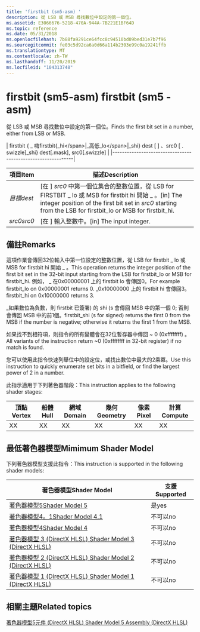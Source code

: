 ```yaml
---
title: 'firstbit (sm5-asm) '
description: 從 LSB 或 MSB 尋找數位中設定的第一個位。
ms.assetid: E3066676-5218-470A-944A-7B221E1BF64D
ms.topic: reference
ms.date: 05/31/2018
ms.openlocfilehash: 7b88fa9291ce64fcc8c94510bd09bed31e7b7f96
ms.sourcegitcommit: fe03c5d92ca6a0d66a114b2303e99c0a19241ffb
ms.translationtype: MT
ms.contentlocale: zh-TW
ms.lasthandoff: 11/20/2019
ms.locfileid: "104313748"
---
```

# <a name="firstbit-sm5---asm"></a><span data-ttu-id="4ab57-103">firstbit (sm5-asm) </span><span class="sxs-lookup"><span data-stu-id="4ab57-103">firstbit (sm5 - asm)</span></span>

<span data-ttu-id="4ab57-104">從 LSB 或 MSB 尋找數位中設定的第一個位。</span><span class="sxs-lookup"><span data-stu-id="4ab57-104">Finds the first bit set in a number, either from LSB or MSB.</span></span>



| <span data-ttu-id="4ab57-105">firstbit { \_ 嗨</span><span class="sxs-lookup"><span data-stu-id="4ab57-105">firstbit{\_hi\</span></span>|<span data-ttu-id="4ab57-106">\_高低</span><span class="sxs-lookup"><span data-stu-id="4ab57-106">\_lo\</span></span>|<span data-ttu-id="4ab57-107">\_shi} dest \[ \] 、src0 \[ . swizzle\]</span><span class="sxs-lookup"><span data-stu-id="4ab57-107">\_shi} dest\[.mask\], src0\[.swizzle\]</span></span> |
|-------------------------------------------------------------|



 



| <span data-ttu-id="4ab57-108">項目</span><span class="sxs-lookup"><span data-stu-id="4ab57-108">Item</span></span>                                                            | <span data-ttu-id="4ab57-109">描述</span><span class="sxs-lookup"><span data-stu-id="4ab57-109">Description</span></span>                                                                                                                           |
|-----------------------------------------------------------------|---------------------------------------------------------------------------------------------------------------------------------------|
| <span data-ttu-id="4ab57-110"><span id="dest"></span><span id="DEST"></span>*目標*</span><span class="sxs-lookup"><span data-stu-id="4ab57-110"><span id="dest"></span><span id="DEST"></span>*dest*</span></span><br/> | <span data-ttu-id="4ab57-111">\[在 \] *src0* 中第一個位集合的整數位置，從 LSB for FIRSTBIT \_ lo 或 MSB for firstbit hi 開始 \_ 。</span><span class="sxs-lookup"><span data-stu-id="4ab57-111">\[in\] The integer position of the first bit set in *src0* starting from the LSB for firstbit\_lo or MSB for firstbit\_hi.</span></span><br/> |
| <span data-ttu-id="4ab57-112"><span id="src0"></span><span id="SRC0"></span>*src0*</span><span class="sxs-lookup"><span data-stu-id="4ab57-112"><span id="src0"></span><span id="SRC0"></span>*src0*</span></span><br/> | <span data-ttu-id="4ab57-113">\[在 \] 輸入整數中。</span><span class="sxs-lookup"><span data-stu-id="4ab57-113">\[in\] The input integer.</span></span><br/>                                                                                                  |



 

## <a name="remarks"></a><span data-ttu-id="4ab57-114">備註</span><span class="sxs-lookup"><span data-stu-id="4ab57-114">Remarks</span></span>

<span data-ttu-id="4ab57-115">這項作業會傳回32位輸入中第一位設定的整數位置，從 LSB for firstbit \_ lo 或 MSB for firstbit hi 開始 \_ 。</span><span class="sxs-lookup"><span data-stu-id="4ab57-115">This operation returns the integer position of the first bit set in the 32-bit input starting from the LSB for firstbit\_lo or MSB for firstbit\_hi.</span></span> <span data-ttu-id="4ab57-116">例如， \_ 在0x00000001 上的 firstbit lo 會傳回0。</span><span class="sxs-lookup"><span data-stu-id="4ab57-116">For example firstbit\_lo on 0x00000001 returns 0.</span></span> <span data-ttu-id="4ab57-117">\_0x10000000 上的 firstbit hi 會傳回3。</span><span class="sxs-lookup"><span data-stu-id="4ab57-117">firstbit\_hi on 0x10000000 returns 3.</span></span>

<span data-ttu-id="4ab57-118">\_如果數位為負數，則 firstbit 已簽署) 的 shi (s 會傳回 MSB 中的第一個 0; 否則會傳回 MSB 中的前1個。</span><span class="sxs-lookup"><span data-stu-id="4ab57-118">firstbit\_shi (s for signed) returns the first 0 from the MSB if the number is negative; otherwise it returns the first 1 from the MSB.</span></span>

<span data-ttu-id="4ab57-119">如果找不到相符項，則指令的所有變體會在32位暫存器中傳回 ~ 0 (0xffffffff) 。</span><span class="sxs-lookup"><span data-stu-id="4ab57-119">All variants of the instruction return ~0 (0xffffffff in 32-bit register) if no match is found.</span></span>

<span data-ttu-id="4ab57-120">您可以使用此指令快速列舉位中的設定位，或找出數位中最大的2乘冪。</span><span class="sxs-lookup"><span data-stu-id="4ab57-120">Use this instruction to quickly enumerate set bits in a bitfield, or find the largest power of 2 in a number.</span></span>

<span data-ttu-id="4ab57-121">此指示適用于下列著色器階段：</span><span class="sxs-lookup"><span data-stu-id="4ab57-121">This instruction applies to the following shader stages:</span></span>



| <span data-ttu-id="4ab57-122">頂點</span><span class="sxs-lookup"><span data-stu-id="4ab57-122">Vertex</span></span> | <span data-ttu-id="4ab57-123">船體</span><span class="sxs-lookup"><span data-stu-id="4ab57-123">Hull</span></span> | <span data-ttu-id="4ab57-124">網域</span><span class="sxs-lookup"><span data-stu-id="4ab57-124">Domain</span></span> | <span data-ttu-id="4ab57-125">幾何</span><span class="sxs-lookup"><span data-stu-id="4ab57-125">Geometry</span></span> | <span data-ttu-id="4ab57-126">像素</span><span class="sxs-lookup"><span data-stu-id="4ab57-126">Pixel</span></span> | <span data-ttu-id="4ab57-127">計算</span><span class="sxs-lookup"><span data-stu-id="4ab57-127">Compute</span></span> |
|--------|------|--------|----------|-------|---------|
| <span data-ttu-id="4ab57-128">X</span><span class="sxs-lookup"><span data-stu-id="4ab57-128">X</span></span>      | <span data-ttu-id="4ab57-129">X</span><span class="sxs-lookup"><span data-stu-id="4ab57-129">X</span></span>    | <span data-ttu-id="4ab57-130">X</span><span class="sxs-lookup"><span data-stu-id="4ab57-130">X</span></span>      | <span data-ttu-id="4ab57-131">X</span><span class="sxs-lookup"><span data-stu-id="4ab57-131">X</span></span>        | <span data-ttu-id="4ab57-132">X</span><span class="sxs-lookup"><span data-stu-id="4ab57-132">X</span></span>     | <span data-ttu-id="4ab57-133">X</span><span class="sxs-lookup"><span data-stu-id="4ab57-133">X</span></span>       |



 

## <a name="mimimum-shader-model"></a><span data-ttu-id="4ab57-134">最低著色器模型</span><span class="sxs-lookup"><span data-stu-id="4ab57-134">Mimimum Shader Model</span></span>

<span data-ttu-id="4ab57-135">下列著色器模型支援此指令：</span><span class="sxs-lookup"><span data-stu-id="4ab57-135">This instruction is supported in the following shader models:</span></span>



| <span data-ttu-id="4ab57-136">著色器模型</span><span class="sxs-lookup"><span data-stu-id="4ab57-136">Shader Model</span></span>                                              | <span data-ttu-id="4ab57-137">支援</span><span class="sxs-lookup"><span data-stu-id="4ab57-137">Supported</span></span> |
|-----------------------------------------------------------|-----------|
| [<span data-ttu-id="4ab57-138">著色器模型5</span><span class="sxs-lookup"><span data-stu-id="4ab57-138">Shader Model 5</span></span>](d3d11-graphics-reference-sm5.md)        | <span data-ttu-id="4ab57-139">是</span><span class="sxs-lookup"><span data-stu-id="4ab57-139">yes</span></span>       |
| [<span data-ttu-id="4ab57-140">著色器模型4。1</span><span class="sxs-lookup"><span data-stu-id="4ab57-140">Shader Model 4.1</span></span>](dx-graphics-hlsl-sm4.md)              | <span data-ttu-id="4ab57-141">不可以</span><span class="sxs-lookup"><span data-stu-id="4ab57-141">no</span></span>        |
| [<span data-ttu-id="4ab57-142">著色器模型4</span><span class="sxs-lookup"><span data-stu-id="4ab57-142">Shader Model 4</span></span>](dx-graphics-hlsl-sm4.md)                | <span data-ttu-id="4ab57-143">不可以</span><span class="sxs-lookup"><span data-stu-id="4ab57-143">no</span></span>        |
| [<span data-ttu-id="4ab57-144">著色器模型 3 (DirectX HLSL) </span><span class="sxs-lookup"><span data-stu-id="4ab57-144">Shader Model 3 (DirectX HLSL)</span></span>](dx-graphics-hlsl-sm3.md) | <span data-ttu-id="4ab57-145">不可以</span><span class="sxs-lookup"><span data-stu-id="4ab57-145">no</span></span>        |
| [<span data-ttu-id="4ab57-146">著色器模型 2 (DirectX HLSL) </span><span class="sxs-lookup"><span data-stu-id="4ab57-146">Shader Model 2 (DirectX HLSL)</span></span>](dx-graphics-hlsl-sm2.md) | <span data-ttu-id="4ab57-147">不可以</span><span class="sxs-lookup"><span data-stu-id="4ab57-147">no</span></span>        |
| [<span data-ttu-id="4ab57-148">著色器模型 1 (DirectX HLSL) </span><span class="sxs-lookup"><span data-stu-id="4ab57-148">Shader Model 1 (DirectX HLSL)</span></span>](dx-graphics-hlsl-sm1.md) | <span data-ttu-id="4ab57-149">不可以</span><span class="sxs-lookup"><span data-stu-id="4ab57-149">no</span></span>        |



 

## <a name="related-topics"></a><span data-ttu-id="4ab57-150">相關主題</span><span class="sxs-lookup"><span data-stu-id="4ab57-150">Related topics</span></span>

<dl> <dt>

[<span data-ttu-id="4ab57-151">著色器模型5元件 (DirectX HLSL) </span><span class="sxs-lookup"><span data-stu-id="4ab57-151">Shader Model 5 Assembly (DirectX HLSL)</span></span>](shader-model-5-assembly--directx-hlsl-.md)
</dt> </dl>

 

 





